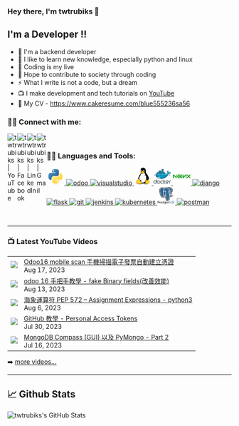 ### Hey there, I'm twtrubiks 👋

## I'm a Developer !!

- 🔭 I'm a backend developer
- 🌱 I like to learn new knowledge, especially python and linux
- 👯 Coding is my live
- 🥅 Hope to contribute to society through coding
- ⚡  What I write is not a code, but a dream
- 📺 I make development and tech tutorials on [YouTube](https://www.youtube.com/user/blue524326)
- 🔭 My CV - https://www.cakeresume.com/blue555236sa56

### 🙋‍♂️ Connect with me:

[<img align="left" alt="twtrubiks | YouTube" width="22px" src="https://cdn.jsdelivr.net/npm/simple-icons@v3/icons/youtube.svg" />][youtube]
[<img align="left" alt="twtrubiks | Facebook" width="22px" src="https://cdn.jsdelivr.net/npm/simple-icons@v3/icons/facebook.svg" />][facebook]
[<img align="left" alt="twtrubiks | LinkedIn" width="22px" src="https://cdn.jsdelivr.net/npm/simple-icons@v3/icons/linkedin.svg" />][linkedin]
[<img align="left" alt="twtrubiks | Gmail" width="22px" src="https://cdn.jsdelivr.net/npm/simple-icons@v3/icons/gmail.svg" />][gmail]

<br />

### 👨‍💻 Languages and Tools:

<p align="left"> <a href="https://www.python.org" target="_blank"> <img src="https://raw.githubusercontent.com/devicons/devicon/master/icons/python/python-original.svg" alt="python" width="40" height="40"/> <a href="https://www.odoo.com/" target="_blank"> <img src="https://upload.wikimedia.org/wikipedia/commons/thumb/5/50/Odoo_logo.svg/320px-Odoo_logo.svg.png" alt="odoo" width="65" height="40"/> </a> <a href="https://code.visualstudio.com/" target="_blank"> <img src="https://upload.wikimedia.org/wikipedia/commons/thumb/9/9a/Visual_Studio_Code_1.35_icon.svg/240px-Visual_Studio_Code_1.35_icon.svg.png" alt="visualstudio" width="40" height="40"/> </a> <a href="https://www.linux.org/" target="_blank"> <img src="https://raw.githubusercontent.com/devicons/devicon/master/icons/linux/linux-original.svg" alt="linux" width="40" height="40"/> <a href="https://www.docker.com/" target="_blank"> <img src="https://raw.githubusercontent.com/devicons/devicon/master/icons/docker/docker-original-wordmark.svg" alt="docker" width="40" height="40"/> </a> </a> <a href="https://www.nginx.com" target="_blank"> <img src="https://raw.githubusercontent.com/devicons/devicon/master/icons/nginx/nginx-original.svg" alt="nginx" width="40" height="40"/> </a> </a> <a href="https://www.djangoproject.com/" target="_blank"> <img src="https://upload.wikimedia.org/wikipedia/commons/7/75/Django_logo.svg" alt="django" width="40" height="40"/> </a> <a href="https://flask.palletsprojects.com/" target="_blank"> <img src="https://www.vectorlogo.zone/logos/pocoo_flask/pocoo_flask-icon.svg" alt="flask" width="40" height="40"/> </a> <a href="https://git-scm.com/" target="_blank"> <img src="https://www.vectorlogo.zone/logos/git-scm/git-scm-icon.svg" alt="git" width="40" height="40"/> </a> <a href="https://www.jenkins.io" target="_blank"> <img src="https://www.vectorlogo.zone/logos/jenkins/jenkins-icon.svg" alt="jenkins" width="40" height="40"/> </a> <a href="https://kubernetes.io" target="_blank"> <img src="https://www.vectorlogo.zone/logos/kubernetes/kubernetes-icon.svg" alt="kubernetes" width="40" height="40"/> </a> <a href="https://www.postgresql.org" target="_blank"> <img src="https://raw.githubusercontent.com/devicons/devicon/master/icons/postgresql/postgresql-original-wordmark.svg" alt="postgresql" width="40" height="40"/> </a> <a href="https://postman.com" target="_blank"> <img src="https://www.vectorlogo.zone/logos/getpostman/getpostman-icon.svg" alt="postman" width="40" height="40"/> </a> </p>

<br />

---

### 📺 Latest YouTube Videos

<table>
    <tbody>
<!-- YOUTUBE:START --><tr><td><a href="https://www.youtube.com/watch?v=IqY-tLWr770"><img width="140px" src="https://i.ytimg.com/vi/IqY-tLWr770/mqdefault.jpg"></a></td>
<td><a href="https://www.youtube.com/watch?v=IqY-tLWr770">Odoo16  mobile scan  手機掃描電子發票自動建立憑證</a><br/>Aug 17, 2023</td></tr>
<tr><td><a href="https://www.youtube.com/watch?v=iCaTDiSV_6g"><img width="140px" src="https://i.ytimg.com/vi/iCaTDiSV_6g/mqdefault.jpg"></a></td>
<td><a href="https://www.youtube.com/watch?v=iCaTDiSV_6g">odoo 16 手把手教學 - fake Binary fields&lpar;改善效能&rpar;</a><br/>Aug 13, 2023</td></tr>
<tr><td><a href="https://www.youtube.com/watch?v=X_1o8e-DjH0"><img width="140px" src="https://i.ytimg.com/vi/X_1o8e-DjH0/mqdefault.jpg"></a></td>
<td><a href="https://www.youtube.com/watch?v=X_1o8e-DjH0">海象運算符 PEP 572 – Assignment Expressions - python3</a><br/>Aug 6, 2023</td></tr>
<tr><td><a href="https://www.youtube.com/watch?v=aJRRVCB85k8"><img width="140px" src="https://i.ytimg.com/vi/aJRRVCB85k8/mqdefault.jpg"></a></td>
<td><a href="https://www.youtube.com/watch?v=aJRRVCB85k8">GitHub 教學 - Personal Access Tokens</a><br/>Jul 30, 2023</td></tr>
<tr><td><a href="https://www.youtube.com/watch?v=yzovQ8WXwiA"><img width="140px" src="https://i.ytimg.com/vi/yzovQ8WXwiA/mqdefault.jpg"></a></td>
<td><a href="https://www.youtube.com/watch?v=yzovQ8WXwiA">MongoDB Compass &lpar;GUI&rpar; 以及 PyMongo - Part 2</a><br/>Jul 16, 2023</td></tr>
<!-- YOUTUBE:END -->
    </tbody>
</table>

➡️ [more videos...](https://www.youtube.com/user/blue524326)

---

## 📈 Github Stats

<p align="left">
  <img align="left" alt="twtrubiks's GitHub Stats" src="https://github-readme-stats.vercel.app/api?username=twtrubiks&show_icons=true&hide_border=true" />
</p>

[youtube]: https://www.youtube.com/user/blue524326
[linkedin]: https://www.linkedin.com/in/twtrubiks-a09330145/
[facebook]: https://www.facebook.com/TWTRubiks
[gmail]: mailto:twtrubiks@gmail.com
